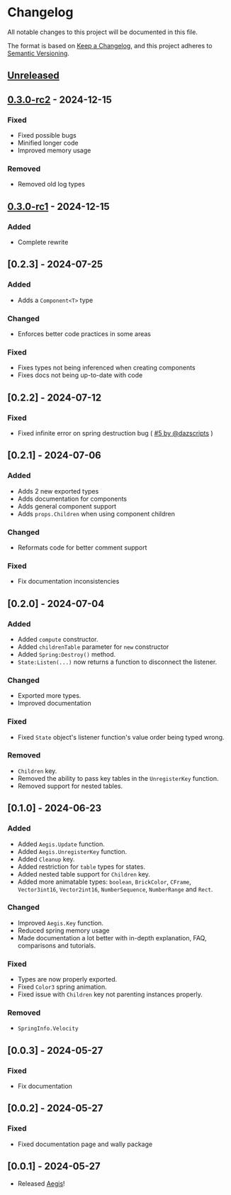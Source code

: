 # Changelog

All notable changes to this project will be documented in this file.

The format is based on [Keep a Changelog](https://keepachangelog.com/en/1.1.0/),
and this project adheres to [Semantic Versioning](https://semver.org/spec/v2.0.0.html).

## [Unreleased]

## [0.3.0-rc2] - 2024-12-15

### Fixed

- Fixed possible bugs
- Minified longer code
- Improved memory usage

### Removed

- Removed old log types

## [0.3.0-rc1] - 2024-12-15

### Added

- Complete rewrite

## [0.2.3] - 2024-07-25

### Added

- Adds a `Component<T>` type

### Changed

- Enforces better code practices in some areas

### Fixed

- Fixes types not being inferenced when creating components
- Fixes docs not being up-to-date with code

## [0.2.2] - 2024-07-12

### Fixed

- Fixed infinite error on spring destruction bug ( [#5 by @dazscripts](https://github.com/lumin-org/ui/pull/5) )

## [0.2.1] - 2024-07-06

### Added

- Adds 2 new exported types
- Adds documentation for components
- Adds general component support
- Adds `props.Children` when using component children

### Changed

- Reformats code for better comment support

### Fixed

- Fix documentation inconsistencies

## [0.2.0] - 2024-07-04

### Added

- Added `compute` constructor.
- Added `childrenTable` parameter for `new` constructor
- Added `Spring:Destroy()` method.
- `State:Listen(...)` now returns a function to disconnect the listener.

### Changed

- Exported more types.
- Improved documentation

### Fixed

- Fixed `State` object's listener function's value order being typed wrong.

### Removed

- `Children` key.
- Removed the ability to pass key tables in the `UnregisterKey` function.
- Removed support for nested tables.

## [0.1.0] - 2024-06-23

### Added

- Added `Aegis.Update` function.
- Added `Aegis.UnregisterKey` function.
- Added `Cleanup` key.
- Added restriction for `table` types for states.
- Added nested table support for `Children` key.
- Added more animatable types: `boolean`, `BrickColor`, `CFrame`, `Vector3int16`, `Vector2int16`, `NumberSequence`, `NumberRange` and `Rect`.

### Changed

- Improved `Aegis.Key` function.
- Reduced spring memory usage
- Made documentation a lot better with in-depth explanation, FAQ, comparisons and tutorials.

### Fixed

- Types are now properly exported.
- Fixed `Color3` spring animation.
- Fixed issue with `Children` key not parenting instances properly.

### Removed

- `SpringInfo.Velocity`

## [0.0.3] - 2024-05-27

### Fixed

- Fix documentation

## [0.0.2] - 2024-05-27

### Fixed

- Fixed documentation page and wally package

## [0.0.1] - 2024-05-27

- Released [Aegis](/)!

[unreleased]: https://github.com/lumin-org/ui/compare/v0.3.0-rc2...HEAD
[0.3.0-rc2]: https://github.com/lumin-org/ui/compare/v0.3.0-rc1...v0.3.0-rc2
[0.3.0-rc1]: https://github.com/lumin-org/ui/compare/494ed6244654f0eb7886177eff2f6c86520cb742...v0.3.0-rc1

